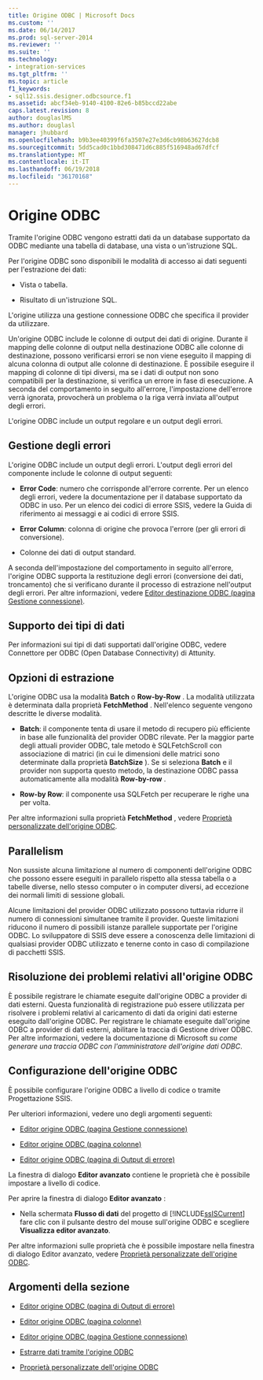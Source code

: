 ```yaml
---
title: Origine ODBC | Microsoft Docs
ms.custom: ''
ms.date: 06/14/2017
ms.prod: sql-server-2014
ms.reviewer: ''
ms.suite: ''
ms.technology:
- integration-services
ms.tgt_pltfrm: ''
ms.topic: article
f1_keywords:
- sql12.ssis.designer.odbcsource.f1
ms.assetid: abcf34eb-9140-4100-82e6-b85bccd22abe
caps.latest.revision: 8
author: douglaslMS
ms.author: douglasl
manager: jhubbard
ms.openlocfilehash: b9b3ee40399f6fa3507e27e3d6cb98b63627dcb8
ms.sourcegitcommit: 5dd5cad0c1bbd308471d6c885f516948ad67dfcf
ms.translationtype: MT
ms.contentlocale: it-IT
ms.lasthandoff: 06/19/2018
ms.locfileid: "36170168"
---
```

# <a name="odbc-source"></a>Origine ODBC
  Tramite l'origine ODBC vengono estratti dati da un database supportato da ODBC mediante una tabella di database, una vista o un'istruzione SQL.  
  
 Per l'origine ODBC sono disponibili le modalità di accesso ai dati seguenti per l'estrazione dei dati:  
  
-   Vista o tabella.  
  
-   Risultato di un'istruzione SQL.  
  
 L'origine utilizza una gestione connessione ODBC che specifica il provider da utilizzare.  
  
 Un'origine ODBC include le colonne di output dei dati di origine. Durante il mapping delle colonne di output nella destinazione ODBC alle colonne di destinazione, possono verificarsi errori se non viene eseguito il mapping di alcuna colonna di output alle colonne di destinazione. È possibile eseguire il mapping di colonne di tipi diversi, ma se i dati di output non sono compatibili per la destinazione, si verifica un errore in fase di esecuzione. A seconda del comportamento in seguito all'errore, l'impostazione dell'errore verrà ignorata, provocherà un problema o la riga verrà inviata all'output degli errori.  
  
 L'origine ODBC include un output regolare e un output degli errori.  
  
## <a name="error-handling"></a>Gestione degli errori  
 L'origine ODBC include un output degli errori. L'output degli errori del componente include le colonne di output seguenti:  
  
-   **Error Code**: numero che corrisponde all'errore corrente. Per un elenco degli errori, vedere la documentazione per il database supportato da ODBC in uso. Per un elenco dei codici di errore SSIS, vedere la Guida di riferimento ai messaggi e ai codici di errore SSIS.  
  
-   **Error Column**: colonna di origine che provoca l'errore (per gli errori di conversione).  
  
-   Colonne dei dati di output standard.  
  
 A seconda dell'impostazione del comportamento in seguito all'errore, l'origine ODBC supporta la restituzione degli errori (conversione dei dati, troncamento) che si verificano durante il processo di estrazione nell'output degli errori. Per altre informazioni, vedere [Editor destinazione ODBC &#40;pagina Gestione connessione&#41;](../odbc-destination-editor-connection-manager-page.md).  
  
## <a name="data-type-support"></a>Supporto dei tipi di dati  
 Per informazioni sui tipi di dati supportati dall'origine ODBC, vedere Connettore per ODBC (Open Database Connectivity) di Attunity.  
  
## <a name="extract-options"></a>Opzioni di estrazione  
 L'origine ODBC usa la modalità **Batch** o **Row-by-Row** . La modalità utilizzata è determinata dalla proprietà **FetchMethod** . Nell'elenco seguente vengono descritte le diverse modalità.  
  
-   **Batch**: il componente tenta di usare il metodo di recupero più efficiente in base alle funzionalità del provider ODBC rilevate. Per la maggior parte degli attuali provider ODBC, tale metodo è SQLFetchScroll con associazione di matrici (in cui le dimensioni delle matrici sono determinate dalla proprietà **BatchSize** ). Se si seleziona **Batch** e il provider non supporta questo metodo, la destinazione ODBC passa automaticamente alla modalità **Row-by-row** .  
  
-   **Row-by Row**: il componente usa SQLFetch per recuperare le righe una per volta.  
  
 Per altre informazioni sulla proprietà **FetchMethod** , vedere [Proprietà personalizzate dell'origine ODBC](odbc-source-custom-properties.md).  
  
## <a name="parallelism"></a>Parallelism  
 Non sussiste alcuna limitazione al numero di componenti dell'origine ODBC che possono essere eseguiti in parallelo rispetto alla stessa tabella o a tabelle diverse, nello stesso computer o in computer diversi, ad eccezione dei normali limiti di sessione globali.  
  
 Alcune limitazioni del provider ODBC utilizzato possono tuttavia ridurre il numero di connessioni simultanee tramite il provider. Queste limitazioni riducono il numero di possibili istanze parallele supportate per l'origine ODBC. Lo sviluppatore di SSIS deve essere a conoscenza delle limitazioni di qualsiasi provider ODBC utilizzato e tenerne conto in caso di compilazione di pacchetti SSIS.  
  
## <a name="troubleshooting-the-odbc-source"></a>Risoluzione dei problemi relativi all'origine ODBC  
 È possibile registrare le chiamate eseguite dall'origine ODBC a provider di dati esterni. Questa funzionalità di registrazione può essere utilizzata per risolvere i problemi relativi al caricamento di dati da origini dati esterne eseguito dall'origine ODBC. Per registrare le chiamate eseguite dall'origine ODBC a provider di dati esterni, abilitare la traccia di Gestione driver ODBC. Per altre informazioni, vedere la documentazione di Microsoft su *come generare una traccia ODBC con l'amministratore dell'origine dati ODBC*.  
  
## <a name="configuring-the-odbc-source"></a>Configurazione dell'origine ODBC  
 È possibile configurare l'origine ODBC a livello di codice o tramite Progettazione SSIS.  
  
 Per ulteriori informazioni, vedere uno degli argomenti seguenti:  
  
-   [Editor origine ODBC &#40;pagina Gestione connessione&#41;](../odbc-source-editor-connection-manager-page.md)  
  
-   [Editor origine ODBC &#40;pagina colonne&#41;](../odbc-source-editor-columns-page.md)  
  
-   [Editor origine ODBC &#40;pagina di Output di errore&#41;](../odbc-source-editor-error-output-page.md)  
  
 La finestra di dialogo **Editor avanzato** contiene le proprietà che è possibile impostare a livello di codice.  
  
 Per aprire la finestra di dialogo **Editor avanzato** :  
  
-   Nella schermata **Flusso di dati** del progetto di [!INCLUDE[ssISCurrent](../../includes/ssiscurrent-md.md)] fare clic con il pulsante destro del mouse sull'origine ODBC e scegliere **Visualizza editor avanzato**.  
  
 Per altre informazioni sulle proprietà che è possibile impostare nella finestra di dialogo Editor avanzato, vedere [Proprietà personalizzate dell'origine ODBC](odbc-source-custom-properties.md).  
  
## <a name="in-this-section"></a>Argomenti della sezione  
  
-   [Editor origine ODBC &#40;pagina di Output di errore&#41;](../odbc-source-editor-error-output-page.md)  
  
-   [Editor origine ODBC &#40;pagina colonne&#41;](../odbc-source-editor-columns-page.md)  
  
-   [Editor origine ODBC &#40;pagina Gestione connessione&#41;](../odbc-source-editor-connection-manager-page.md)  
  
-   [Estrarre dati tramite l'origine ODBC](odbc-source.md)  
  
-   [Proprietà personalizzate dell'origine ODBC](odbc-source-custom-properties.md)  
  
  